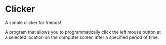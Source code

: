 # Clicker
A simple clicker for friends!

A program that allows you to programmatically click the left mouse button at a selected location on the computer screen after a specified period of time.
